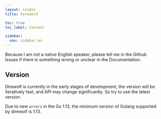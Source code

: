 ```yaml
---
layout: single
title: Foreword

toc: true
toc_label: Content

sidebar:
  nav: sidebar_en
---
```


Because I am not a native English speaker, please tell me in the Github Issues if there is something wrong or unclear in the Documentation.

## Version

Direwolf is currently in the early stages of development, the version will be iteratively fast, and API may change significantly. So try to use the latest version.

Due to new `errors` in the Go 1.13, the minimum version of Golang supported by direwolf is 1.13.

